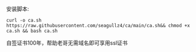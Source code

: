 安装脚本:
```
curl -o ca.sh https://raw.githubusercontent.com/seagullz4/ca/main/ca.sh&& chmod +x ca.sh && bash ca.sh
```


自签证书100年，帮助老哥无需域名即可享用ssl证书
